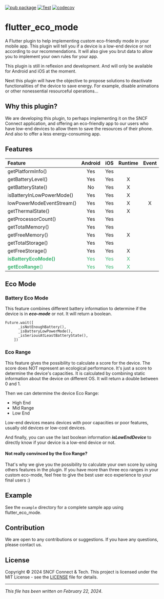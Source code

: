 [![pub package](https://img.shields.io/pub/v/flutter_google_wallet.svg)](https://pub.dev/packages/flutter_eco_mode)
[![Test](https://github.com/sncf-connect-tech/flutter_eco_mode/actions/workflows/test.yaml/badge.svg)](https://github.com/sncf-connect-tech/flutter_eco_mode/actions/workflows/test.yaml)
[![codecov](https://codecov.io/gh/sncf-connect-tech/flutter_eco_mode/graph/badge.svg?token=6O1cg0mQ2P)](https://codecov.io/gh/sncf-connect-tech/flutter_eco_mode)

# flutter_eco_mode

A Flutter plugin to help implementing custom eco-friendly mode in your mobile app. This plugin will tell you if a device
is a low-end device or not according to our recommendations. 
It will also give you brut data to allow you to implement
your own rules for your app.

This plugin is still in reflexion and development. And will only be available for Android and iOS at the moment.

Next this plugin will have the objective to propose solutions to deactivate functionalities of the device to
save energy. For example, disable animations or other nonessential resourceful operations...

## Why this plugin?

We are developing this plugin, to perhaps implementing it on the SNCF Connect application, and offering an
eco-friendly app to our users who have low-end devices to allow them to save the resources of their phone. And
also to offer a less energy-consuming app.

## Features

| Feature                                                                                      |                 Android                 |                   iOS                   |                Runtime                | Event |
|:---------------------------------------------------------------------------------------------|:---------------------------------------:|:---------------------------------------:|:-------------------------------------:|:-----:|
| getPlatformInfo()                                                                            |                   Yes                   |                   Yes                   |                                       |       |
| getBatteryLevel()                                                                            |                   Yes                   |                   Yes                   |                   X                   |       |
| getBatteryState()                                                                            |                   No                    |                   Yes                   |                   X                   |       |
| isBatteryInLowPowerMode()                                                                    |                   Yes                   |                   Yes                   |                   X                   |       |
| lowPowerModeEventStream()                                                                    |                   Yes                   |                   Yes                   |                   X                   |   X   |
| getThermalState()                                                                            |                   Yes                   |                   Yes                   |                   X                   |       |
| getProcessorCount()                                                                          |                   Yes                   |                   Yes                   |                                       |       |
| getTotalMemory()                                                                             |                   Yes                   |                   Yes                   |                                       |       |
| getFreeMemory()                                                                              |                   Yes                   |                   Yes                   |                   X                   |       |
| getTotalStorage()                                                                            |                   Yes                   |                   Yes                   |                                       |       |
| getFreeStorage()                                                                             |                   Yes                   |                   Yes                   |                   X                   |       |
| <span style="color: #3CB371">**isBatteryEcoMode()**</span>                                   | <span style="color: #3CB371">Yes</span> | <span style="color: #3CB371">Yes</span> | <span style="color: #3CB371">X</span> |       |
| <span style="color: #3CB371">**getEcoRange**()</span>                                        | <span style="color: #3CB371">Yes</span> | <span style="color: #3CB371">Yes</span> | <span style="color: #3CB371">X</span> |       |


## Eco Mode
### Battery Eco Mode

This feature combines different battery information to determine if the device is in **_eco-mode_** or not. 
It will return a boolean.

```
Future.wait([
      _isNotEnoughBattery(),
      _isBatteryLowPowerMode(),
      _isSeriousAtLeastBatteryState(),
    ])
``` 
### Eco Range
This feature gives the possibility to calculate a score for the device.
The score does NOT represent an ecological performance. 
It's just a score to determine the device's capacities.
It is calculated by combining static information about the device on different OS.
It will return a double between 0 and 1.

Then we can determine the device Eco Range:
- High End
- Mid Range
- Low End

Low-end devices means devices with poor capacities or poor features, usually old devices or low-cost devices.

And finally, you can use the last boolean information **_isLowEndDevice_** to directly know if your device is a low-end device or not.

#### Not really convinced by the Eco Range?

That's why we give you the possibility to calculate your own score by using others features in the plugin.
If you have more than three eco ranges in your custom eco-mode, 
feel free to give the best user eco experience to your final users :)

## Example

See the `example` directory for a complete sample app using flutter_eco_mode.


## Contribution

We are open to any contributions or suggestions. If you have any questions, please contact us.

## License

Copyright © 2024 SNCF Connect & Tech.
This project is licensed under the MIT License - see the [LICENSE](LICENSE) file for details.

***

_This file has been written on February 22, 2024_.
